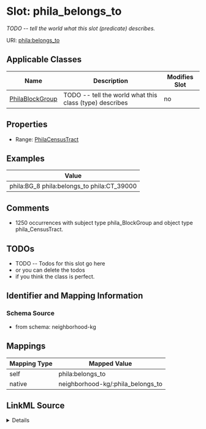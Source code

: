 

# Slot: phila_belongs_to


_TODO -- tell the world what this slot (predicate) describes._





URI: [phila:belongs_to](https://metadata.phila.gov/belongs_to)



<!-- no inheritance hierarchy -->





## Applicable Classes

| Name | Description | Modifies Slot |
| --- | --- | --- |
| [PhilaBlockGroup](../classes/PhilaBlockGroup.md) | TODO -- tell the world what this class (type) describes |  no  |







## Properties

* Range: [PhilaCensusTract](../classes/PhilaCensusTract.md)






## Examples

| Value |
| --- |
| phila:BG_8 phila:belongs_to phila:CT_39000 |

## Comments

* 1250 occurrences with subject type phila_BlockGroup and object type phila_CensusTract.

## TODOs

* TODO -- Todos for this slot go here
* or you can delete the todos
* if you think the class is perfect.

## Identifier and Mapping Information







### Schema Source


* from schema: neighborhood-kg




## Mappings

| Mapping Type | Mapped Value |
| ---  | ---  |
| self | phila:belongs_to |
| native | neighborhood-kg/:phila_belongs_to |




## LinkML Source

<details>
```yaml
name: phila_belongs_to
description: TODO -- tell the world what this slot (predicate) describes.
todos:
- TODO -- Todos for this slot go here
- or you can delete the todos
- if you think the class is perfect.
comments:
- 1250 occurrences with subject type phila_BlockGroup and object type phila_CensusTract.
examples:
- value: phila:BG_8 phila:belongs_to phila:CT_39000
from_schema: neighborhood-kg
rank: 1000
slot_uri: phila:belongs_to
alias: phila_belongs_to
domain_of:
- phila_BlockGroup
range: phila_CensusTract

```
</details>